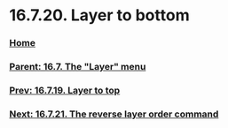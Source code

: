 # 16.7.20. Layer to bottom

### [Home](./00-home.md)
### [Parent: 16.7. The "Layer" menu](./16-07-00-the-layer-menu.md)
### [Prev: 16.7.19. Layer to top](./16-07-19-layer-to-top.md)
### [Next: 16.7.21. The reverse layer order command](./16-07-21-the-reverse-layer-order-command.md)
